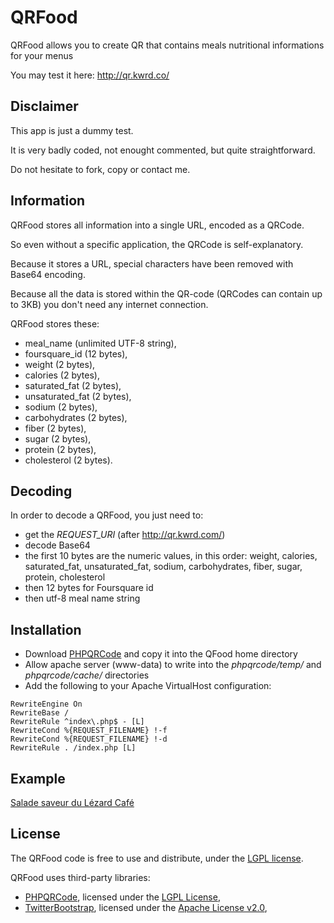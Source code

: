 QRFood
======

QRFood allows you to create QR that contains meals nutritional informations for your menus

You may test it here: http://qr.kwrd.co/

Disclaimer
----------
This app is just a dummy test.

It is very badly coded, not enought commented, but quite straightforward.

Do not hesitate to fork, copy or contact me.

Information
-----------
QRFood stores all information into a single URL, encoded as a QRCode.

So even without a specific application, the QRCode is self-explanatory.

Because it stores a URL, special characters have been removed with Base64 encoding.

Because all the data is stored within the QR-code (QRCodes can contain up to 3KB) you don't need any internet connection.

QRFood stores these:
- meal_name (unlimited UTF-8 string),
- foursquare_id (12 bytes),
- weight (2 bytes), 
- calories (2 bytes),
- saturated_fat (2 bytes),
- unsaturated_fat (2 bytes),
- sodium (2 bytes),
- carbohydrates (2 bytes),
- fiber (2 bytes),
- sugar (2 bytes),
- protein (2 bytes),
- cholesterol (2 bytes).
 
Decoding
--------
In order to decode a QRFood, you just need to:
- get the *REQUEST_URI* (after http://qr.kwrd.com/)
- decode Base64
- the first 10 bytes are the numeric values, in this order: weight, calories, saturated_fat, unsaturated_fat, sodium, carbohydrates, fiber, sugar, protein, cholesterol
- then 12 bytes for Foursquare id
- then utf-8 meal name string

Installation
------------
- Download [PHPQRCode](http://phpqrcode.sourceforge.net/) and copy it into the QFood home directory
- Allow apache server (www-data) to write into the *phpqrcode/temp/* and *phpqrcode/cache/* directories
- Add the following to your Apache VirtualHost configuration:

```
RewriteEngine On
RewriteBase /
RewriteRule ^index\.php$ - [L]
RewriteCond %{REQUEST_FILENAME} !-f
RewriteCond %{REQUEST_FILENAME} !-d
RewriteRule . /index.php [L]
```

Example
-------

[Salade saveur du Lézard Café](http://qr.kwrd.co/AZABaQADABcCJgAOAAMAAwALAFRKx1nJ+WSlIOq2IONTYWxhZGUgc2F2ZXVyIGR1IEzDqXphcmQgQ2Fmw6k=)

License
-------

The QRFood code is free to use and distribute, under the [LGPL license](https://raw.github.com/Keeward/qrfood/master/LICENSE).

QRFood uses third-party libraries:

* [PHPQRCode](http://phpqrcode.sourceforge.net/), licensed under the [LGPL License](http://www.gnu.org/licenses/lgpl.html),
* [TwitterBootstrap](http://twitter.github.com/bootstrap/), licensed under the [Apache License v2.0](http://www.apache.org/licenses/LICENSE-2.0),
